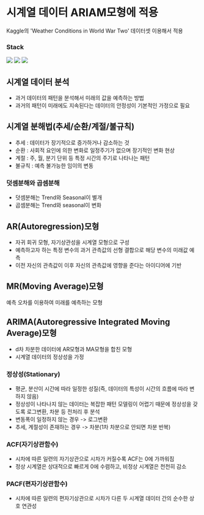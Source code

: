 # 시계열 데이터 ARIAM모형에 적용
Kaggle의 'Weather Conditions in World War Two' 데이터셋 이용해서 적용

### Stack
<img src="https://img.shields.io/badge/pandas-150458?style=for-the-badge&logo=pandas&logoColor=white"> <img src="https://img.shields.io/badge/numpy-00A3E0?style=for-the-badge&logo=numpy&logoColor=white"> <img src="https://img.shields.io/badge/scikitlearn-F7931E?style=for-the-badge&logo=scikitlearn&logoColor=white">

## 시계열 데이터 분석
- 과거 데이터의 패턴을 분석해서 미래의 값을 예측하는 방법
- 과거의 패턴이 미래에도 지속된다는 데이터의 안정성이 기본적인 가정으로 필요

## 시계열 분해법(추세/순환/계절/불규칙)
- 추세 : 데이터가 장기적으로 증가하거나 감소하는 것
- 순환 : 사회적 요인에 의한 변화로 일정주기가 없으며 장기적인 변화 현상
- 계절 : 주, 월, 분기 단위 등 특정 시간의 주기로 나타나는 패턴
- 불규칙 : 예측 불가능한 임이의 변동

### 덧셈분해와 곱셈분해
- 덧셈분해는 Trend와 Seasonal이 별개
- 곱셈분해는 Trend와 seasonal이 변화

## AR(Autoregression)모형
- 자귀 회귀 모형, 자기상관성을 시계열 모형으로 구성
- 예측하고자 하는 특정 변수의 과거 관측값의 선형 결합으로 해당 변수의 미래값 예측
- 이전 자신의 관측값이 이후 자신의 관측값에 영향을 준다는 아이디어에 기반

## MR(Moving Average)모형
예측 오차를 이용하여 미래를 예측하는 모형

## ARIMA(Autoregressive Integrated Moving Average)모형
- d차 차분한 데이터에 AR모형과 MA모형을 합친 모형
- 시계열 데이터의 정상성을 가정

### 정상성(Stationary)
- 평균, 분산이 시간에 따라 일정한 성질(즉, 데이터의 특성이 시간의 흐름에 따라 변하지 않음)
- 정상성이 나타나지 않는 데이터는 복잡한 패턴 모델링이 어렵기 때문에 정상성을 갖도록 로그변환, 차분 등 전처리 후 분석
- 변동폭이 일정하지 않는 경우 -> 로그변환
- 추세, 계절성이 존재하는 경우 -> 차분(1차 차분으로 안되면 차분 반복)

### ACF(자기상관함수)
- 시차에 따른 일련의 자기상관으로 시차가 커질수록 ACF는 0에 가까워짐
-  정상 시계열은 상대적으로 빠르게 0에 수렴하고, 비정상 시계열은 천천히 감소

### PACF(편자기상관함수)
- 시차에 따른 일련의 편자기상관으로 시차가 다른 두 시계열 데이터 간의 순수한 상호 연관성
